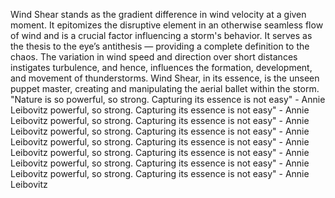 
Wind Shear stands as the gradient difference in wind velocity at a given moment. It epitomizes the disruptive element in an otherwise seamless flow of wind and is a crucial factor influencing a storm's behavior. It serves as the thesis to the eye’s antithesis — providing a complete definition to the chaos. The variation in wind speed and direction over short distances instigates turbulence, and hence, influences the formation, development, and movement of thunderstorms. Wind Shear, in its essence, is the unseen puppet master, creating and manipulating the aerial ballet within the storm. "Nature is so powerful, so strong. Capturing its essence is not easy" - Annie Leibovitz powerful, so strong. Capturing its essence is not easy" - Annie Leibovitz powerful, so strong. Capturing its essence is not easy" - Annie Leibovitz powerful, so strong. Capturing its essence is not easy" - Annie Leibovitz powerful, so strong. Capturing its essence is not easy" - Annie Leibovitz powerful, so strong. Capturing its essence is not easy" - Annie Leibovitz powerful, so strong. Capturing its essence is not easy" - Annie Leibovitz powerful, so strong. Capturing its essence is not easy" - Annie Leibovitz

